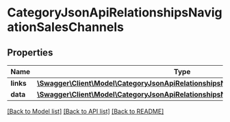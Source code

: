 # CategoryJsonApiRelationshipsNavigationSalesChannels

## Properties
Name | Type | Description | Notes
------------ | ------------- | ------------- | -------------
**links** | [**\Swagger\Client\Model\CategoryJsonApiRelationshipsNavigationSalesChannelsLinks**](CategoryJsonApiRelationshipsNavigationSalesChannelsLinks.md) |  | [optional] 
**data** | [**\Swagger\Client\Model\CategoryJsonApiRelationshipsNavigationSalesChannelsData[]**](CategoryJsonApiRelationshipsNavigationSalesChannelsData.md) |  | [optional] 

[[Back to Model list]](../../README.md#documentation-for-models) [[Back to API list]](../../README.md#documentation-for-api-endpoints) [[Back to README]](../../README.md)

